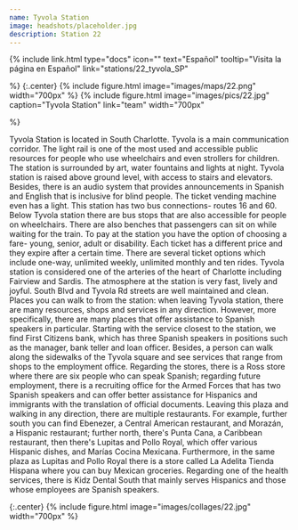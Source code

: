 ```yaml
---
name: Tyvola Station
image: headshots/placeholder.jpg
description: Station 22
---
```


{%
  include link.html
  type="docs"
  icon=""
  text="Español"
  tooltip="Visita la página en Español"
  link="stations/22_tyvola_SP"

%}
{:.center}
{%
  include figure.html
  image="images/maps/22.png"
  width="700px"
%}
{%
  include figure.html
  image="images/pics/22.jpg"
  caption="Tyvola Station"
  link="team"
  width="700px"

%}


Tyvola Station is located in South Charlotte. Tyvola is a main communication corridor. The light rail is one of the most used and accessible public resources for people who use wheelchairs and even strollers for children. The station is surrounded by art, water fountains and lights at night. Tyvola station is raised above ground level, with access to stairs and elevators. Besides, there is an audio system that provides announcements in Spanish and English that is inclusive for blind people. The ticket vending machine even has a light. This station has two bus connections- routes 16 and 60. Below Tyvola station there are bus stops that are also accessible for people on wheelchairs.
There are also benches that passengers can sit on while waiting for the train. To pay at the station you have the option of choosing a fare- young, senior, adult or disability. Each ticket has a different price and they expire after a certain time. There are several ticket options which include one-way, unlimited weekly, unlimited monthly and ten rides. Tyvola station is considered one of the arteries of the heart of Charlotte including Fairview and Sardis. The atmosphere at the station is very fast, lively and joyful. South Blvd and Tyvola Rd streets are well maintained and clean.
Places you can walk to from the station: when leaving Tyvola station, there are many resources, shops and services in any direction. However, more specifically, there are many places that offer assistance to Spanish speakers in particular. Starting with the service closest to the station, we find First Citizens bank, which has three Spanish speakers in positions such as the manager, bank teller and loan officer. Besides, a person can walk along the sidewalks of the Tyvola square and see services that range from shops to the employment office.
Regarding the stores, there is a Ross store where there are six people who can speak Spanish; regarding future employment, there is a recruiting office for the Armed Forces that has two Spanish speakers and can offer better assistance for Hispanics and immigrants with the translation of official documents. Leaving this plaza and walking in any direction, there are multiple restaurants. For example, further south you can find Ebenezer, a Central American restaurant, and Morazán, a Hispanic restaurant; further north, there's Punta Cana, a Caribbean restaurant, then there's Lupitas and Pollo Royal, which offer various Hispanic dishes, and Marías Cocina Mexicana. Furthermore, in the same plaza as Lupitas and Pollo Royal there is a store called La Adelita Tienda Hispana where you can buy Mexican groceries. Regarding one of the health services, there is Kidz Dental South that mainly serves Hispanics and those whose employees are Spanish speakers.

{:.center}
{%
include figure.html
image="images/collages/22.jpg"
width="700px"
%}